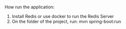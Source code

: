 How run the application:

1. Install Redis or use docker to run the Redis Server
2. On the folder of the project, run: mvn spring-boot:run